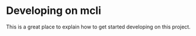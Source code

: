 # Developing on mcli

This is a great place to explain how to get started developing on this project.
